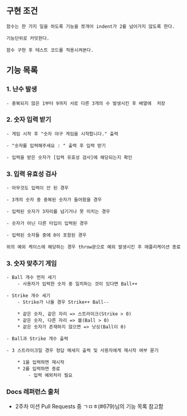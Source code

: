 ## 구현 조건
	함수는 한 가지 일을 하도록 기능을 쪼개어 indent가 2를 넘어가지 않도록 한다.

	기능단위로 커밋한다.

	함수 구현 후 테스트 코드를 적용시켜본다.


## 기능 목록

### 1. 난수 발생
	- 중복되지 않은 1부터 9까지 서로 다른 3개의 수 발생시킨 후 배열에  저장


### 2. 숫자 입력 받기
	- 게임 시작 후 "숫자 야구 게임을 시작합니다." 출력

	- "숫자를 입력해주세요 : " 출력 후 입력 받기

	- 입력을 받은 숫자가 [입력 유효성 검사]에 해당되는지 확인



### 3. 입력 유효성 검사
	- 아무것도 입력이 안 된 경우

	- 3개의 숫자 중 중복된 숫자가 들어왔을 경우

	- 입력된 숫자가 3자리를 넘기거나 못 미치는 경우

	- 숫자가 아닌 다른 타입이 입력된 경우

	- 입력된 숫자들 중에 0이 포함된 경우

	위의 예외 케이스에 해당하는 경우 throw문으로 예외 발생시킨 후 애플리케이션 종료



### 3. 숫자 맞추기 게임
	- Ball 개수 먼저 세기
		- 사용자가 입력한 숫자 중 일치하는 것이 있다면 Ball++

	- Strike 개수 세기
		- Strike가 나올 경우 Strike++ Ball-- 

		* 같은 숫자, 같은 자리 => 스트라이크(Strike > 0)
  		* 같은 숫자, 다른 자리 => 볼(Ball > 0)
  		* 같은 숫자가 존재하지 않으면 => 낫싱(Ball이 0)

	- Ball과 Strike 개수 출력 	

	- 3 스트라이크일 경우 정답 메세지 출력 및 사용자에게 재시작 여부 묻기

		* 1을 입력하면 재시작
		* 2를 입력하면 종료
			- 입력 예외처리 필요



### Docs 레퍼런스 출처
- 2주차 미션 Pull Requests 중 ㄱㅁㅎ(#679)님의 기능 목록 참고함